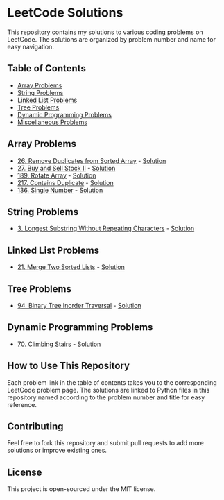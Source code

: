 # LeetCode Solutions

This repository contains my solutions to various coding problems on LeetCode. The solutions are organized by problem number and name for easy navigation.

## Table of Contents

- [Array Problems](#array-problems)
- [String Problems](#string-problems)
- [Linked List Problems](#linked-list-problems)
- [Tree Problems](#tree-problems)
- [Dynamic Programming Problems](#dynamic-programming-problems)
- [Miscellaneous Problems](#miscellaneous-problems)

## Array Problems

- [26. Remove Duplicates from Sorted Array](https://leetcode.com/problems/remove-duplicates-from-sorted-array/) - [Solution](./top-interview-questions/array/remove_duplicates.py)
- [27. Buy and Sell Stock II](https://leetcode.com/explore/interview/card/top-interview-questions-easy/92/array/564/) - [Solution](./top-interview-questions/array/buy_and_sell_stock.py)
- [189. Rotate Array](https://leetcode.com/explore/interview/card/top-interview-questions-easy/92/array/646/) - [Solution](./top-interview-questions/array/rotate_array.py)
- [217. Contains Duplicate](https://leetcode.com/explore/interview/card/top-interview-questions-easy/92/array/578/) - [Solution](./top-interview-questions/array/contains_duplicate.py)
- [136. Single Number](https://leetcode.com/explore/interview/card/top-interview-questions-easy/92/array/549/) - [Solution](./top-interview-questions/array/single_number.py)

## String Problems

- [3. Longest Substring Without Repeating Characters](https://leetcode.com/problems/longest-substring-without-repeating-characters/) - [Solution](./003_longest_substring_without_repeating_characters.py)

## Linked List Problems

- [21. Merge Two Sorted Lists](https://leetcode.com/problems/merge-two-sorted-lists/) - [Solution](./021_merge_two_sorted_lists.py)

## Tree Problems

- [94. Binary Tree Inorder Traversal](https://leetcode.com/problems/binary-tree-inorder-traversal/) - [Solution](./094_binary_tree_inorder_traversal.py)

## Dynamic Programming Problems

- [70. Climbing Stairs](https://leetcode.com/problems/climbing-stairs/) - [Solution](./070_climbing_stairs.py)

## How to Use This Repository

Each problem link in the table of contents takes you to the corresponding LeetCode problem page. The solutions are linked to Python files in this repository named according to the problem number and title for easy reference.

## Contributing

Feel free to fork this repository and submit pull requests to add more solutions or improve existing ones.

## License

This project is open-sourced under the MIT license.
